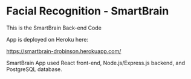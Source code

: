 # Facial Recognition - SmartBrain

This is the SmartBrain Back-end Code

App is deployed on Heroku here:  

https://smartbrain-drobinson.herokuapp.com/

SmartBrain App used React front-end,  Node.js/Express.js backend, and PostgreSQL database.  
